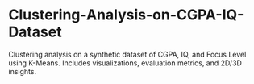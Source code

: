 # Clustering-Analysis-on-CGPA-IQ-Dataset
Clustering analysis on a synthetic dataset of CGPA, IQ, and Focus Level using K-Means. Includes visualizations, evaluation metrics, and 2D/3D insights.
